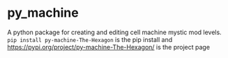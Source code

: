 # py_machine

A python package for creating and editing cell machine mystic mod levels.
```pip install py-machine-The-Hexagon``` is the pip install and https://pypi.org/project/py-machine-The-Hexagon/ is the project page
